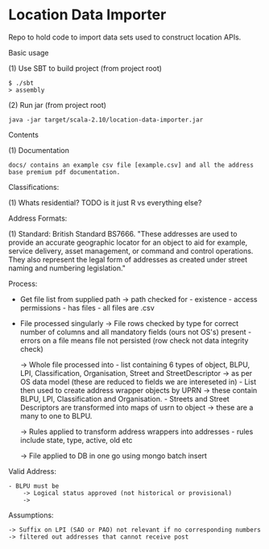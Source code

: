 Location Data Importer
======================

Repo to hold code to import data sets used to construct location APIs.


Basic usage

(1) Use SBT to build project (from project root)

    $ ./sbt
    > assembly

(2) Run jar (from project root)

    java -jar target/scala-2.10/location-data-importer.jar


Contents

(1) Documentation

    docs/ contains an example csv file [example.csv] and all the address base premium pdf documentation.

Classifications:

(1) Whats residential? TODO  is it just R vs everything else?

Address Formats:

(1) Standard: British Standard BS7666. "These addresses are used to provide an accurate geographic locator for an object to aid for example, service delivery, asset management, or command and control operations. They also represent the legal form of addresses as created under street naming and numbering legislation."


Process:

- Get file list from supplied path
    -> path checked for
        - existence
        - access permissions
        - has files
        - all files are .csv

- File processed singularly
    -> File rows checked by type for correct number of columns and all mandatory fields (ours not OS's) present
        - errors on a file means file not persisted (row check not data integrity check)

    -> Whole file processed into
        - list containing 6 types of object, BLPU, LPI, Classification, Organisation, Street and StreetDescriptor -> as per OS data model (these are reduced to fields we are intereseted in)
        - List then used to create address wrapper objects by UPRN -> these contain BLPU, LPI, Classification and Organisation.
        - Streets and Street Descriptors are transformed into maps of usrn to object -> these are a many to one to BLPU.

    -> Rules applied to transform address wrappers into addresses
        - rules include state, type, active, old etc

    -> File applied to DB in one go using mongo batch insert


Valid Address:

    - BLPU must be
        -> Logical status approved (not historical or provisional)
        ->

Assumptions:

    -> Suffix on LPI (SAO or PAO) not relevant if no corresponding numbers
    -> filtered out addresses that cannot receive post